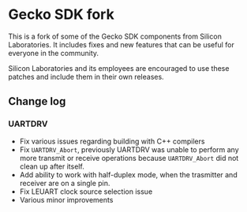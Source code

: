 Gecko SDK fork
==============

This is a fork of some of the Gecko SDK components from Silicon Laboratories.
It includes fixes and new features that can be useful for everyone in the
community.

Silicon Laboratories and its employees are encouraged to use these patches
and include them in their own releases.

Change log
----------

### UARTDRV

* Fix various issues regarding building with C++ compilers
* Fix `UARTDRV_Abort`, previously UARTDRV was unable to perform any
more transmit or receive operations because `UARTDRV_Abort` did not
clean up after itself.
* Add ability to work with half-duplex mode, when the trasmitter
and receiver are on a single pin.
* Fix LEUART clock source selection issue
* Various minor improvements

